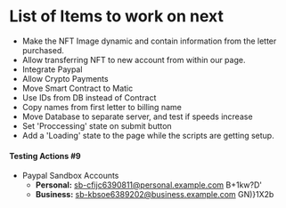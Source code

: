 # List of Items to work on next

- Make the NFT Image dynamic and contain information from the letter purchased.
- Allow transferring NFT to new account from within our page.
- Integrate Paypal
- Allow Crypto Payments
- Move Smart Contract to Matic
- Use IDs from DB instead of Contract
- Copy names from first letter to billing name
- Move Database to separate server, and test if speeds increase
- Set 'Proccessing' state on submit button
- Add a 'Loading' state to the page while the scripts are getting setup.

#### Testing Actions #9

 * Paypal Sandbox Accounts
   * **Personal:** sb-cfijc6390811@personal.example.com     B+1kw?D'
   * **Business:** sb-kbsoe6389202@business.example.com     GN)}1X2b